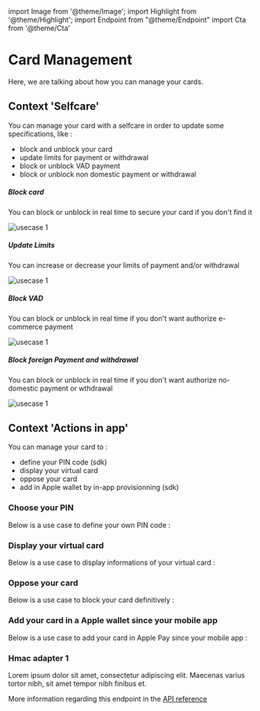 import Image from '@theme/Image';
import Highlight from '@theme/Highlight';
import Endpoint from "@theme/Endpoint"
import Cta from '@theme/Cta'

# Card Management

Here, we are talking about how you can manage your cards.

## Context 'Selfcare'
You can manage your card with a selfcare in order to update some specifications, like : 
- block and unblock your card
- update limits for payment or withdrawal
- block or unblock VAD payment
- block or unblock non domestic payment or withdrawal
 
<Highlight type="tip">

 ##### Block card
 You can block or unblock in real time to secure your card if you don't find it

</Highlight>
<Image src="docs/Card_Self_Verrou.png" alt="usecase 1"/>
<Highlight type="tip">

 ##### Update Limits
 You can increase or decrease your limits of payment and/or withdrawal

</Highlight>
<Image src="docs/Card_Self_UpdateLimits.png" alt="usecase 1"/>
<Highlight type="tip">

 ##### Block VAD
 You can block or unblock in real time if you don't want authorize e-commerce payment

</Highlight>
<Image src="docs/Card_Self_VAD.png" alt="usecase 1"/>
<Highlight type="tip">

 ##### Block foreign Payment and withdrawal
 You can block or unblock in real time if you don't want authorize no-domestic payment or wthdrawal

</Highlight>
<Image src="docs/Card_Self_ETR.png" alt="usecase 1"/>

## Context 'Actions in app'
You can manage your card to : 
- define your PIN code (sdk)
- display your virtual card
- oppose your card 
- add in Apple wallet by in-app provisionning (sdk)

### Choose your PIN
Below is a use case to define your own PIN code :

### Display your virtual card
Below is a use case to display informations of your virtual card :

### Oppose your card
Below is a use case to block your card definitively :

### Add your card in a Apple wallet since your mobile app
Below is a use case to add your card in Apple Pay since your mobile app :

### Hmac adapter 1

Lorem ipsum dolor sit amet, consectetur adipiscing elit. Maecenas varius tortor nibh, sit amet tempor nibh finibus et.

More information regarding this endpoint in the [API reference](/api/Core)

<Endpoint apiUrl="/v1.0/migrationProxy" path="/api​/v1.0​/users​/{userid}​/kyc​/identitycontrol" method="post"/>

<!-- <Endpoint apiUrl="/v1.0/migrationProxy" path="​/api/v1.0/users/{userid}/cards/{id}" method="delete"/> -->

<Cta
  context="doc"
  ui="button"
  link="/api/Core"
  label="Try it out"
/>
